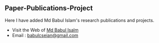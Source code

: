## Paper-Publications-Project

Here I have added Md Babul Islam's research publications and projects.
* Visit the Web of [Md Babul Isalm ](https://babulcseian.github.io/)
* Email : babulcseian@gmail.com
